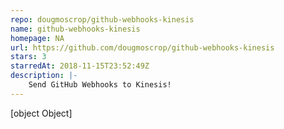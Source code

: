 ```yaml
---
repo: dougmoscrop/github-webhooks-kinesis
name: github-webhooks-kinesis
homepage: NA
url: https://github.com/dougmoscrop/github-webhooks-kinesis
stars: 3
starredAt: 2018-11-15T23:52:49Z
description: |-
    Send GitHub Webhooks to Kinesis!
---
```


[object Object]
